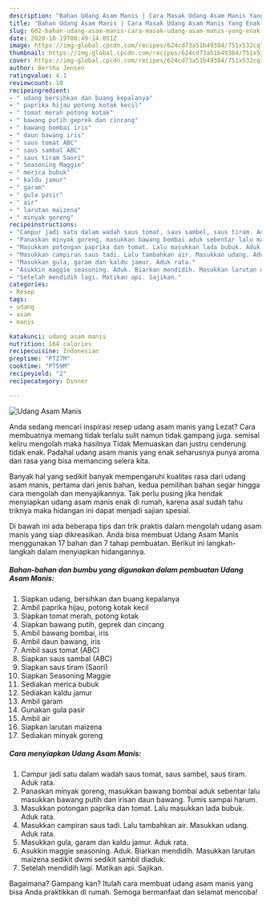 ```yaml
---
description: "Bahan Udang Asam Manis | Cara Masak Udang Asam Manis Yang Enak Banget"
title: "Bahan Udang Asam Manis | Cara Masak Udang Asam Manis Yang Enak Banget"
slug: 662-bahan-udang-asam-manis-cara-masak-udang-asam-manis-yang-enak-banget
date: 2020-10-19T08:49:14.051Z
image: https://img-global.cpcdn.com/recipes/624cd73a51b49384/751x532cq70/udang-asam-manis-foto-resep-utama.jpg
thumbnail: https://img-global.cpcdn.com/recipes/624cd73a51b49384/751x532cq70/udang-asam-manis-foto-resep-utama.jpg
cover: https://img-global.cpcdn.com/recipes/624cd73a51b49384/751x532cq70/udang-asam-manis-foto-resep-utama.jpg
author: Bertha Jensen
ratingvalue: 4.1
reviewcount: 10
recipeingredient:
- " udang bersihkan dan buang kepalanya"
- " paprika hijau potong kotak kecil"
- " tomat merah potong kotak"
- " bawang putih geprek dan cincang"
- " bawang bombai iris"
- " daun bawang iris"
- " saus tomat ABC"
- " saus sambal ABC"
- " saus tiram Saori"
- " Seasoning Maggie"
- " merica bubuk"
- " kaldu jamur"
- " garam"
- " gula pasir"
- " air"
- " larutan maizena"
- " minyak goreng"
recipeinstructions:
- "Campur jadi satu dalam wadah saus tomat, saus sambel, saus tiram. Aduk rata."
- "Panaskan minyak goreng, masukkan bawang bombai aduk sebentar lalu masukkan bawang putih dan irisan daun bawang. Tumis sampai harum."
- "Masukkan potongan paprika dan tomat. Lalu masukkan lada bubuk. Aduk rata."
- "Masukkan campiran saus tadi. Lalu tambahkan air. Masukkan udang. Aduk rata."
- "Masukkan gula, garam dan kaldu jamur. Aduk rata."
- "Asukkin maggie seasoning. Aduk. Biarkan mendidih. Masukkan larutan maizena sedikit dwmi sedikit sambil diaduk."
- "Setelah mendidih lagi. Matikan api. Sajikan."
categories:
- Resep
tags:
- udang
- asam
- manis

katakunci: udang asam manis 
nutrition: 164 calories
recipecuisine: Indonesian
preptime: "PT27M"
cooktime: "PT59M"
recipeyield: "2"
recipecategory: Dinner

---
```



![Udang Asam Manis](https://img-global.cpcdn.com/recipes/624cd73a51b49384/751x532cq70/udang-asam-manis-foto-resep-utama.jpg)

Anda sedang mencari inspirasi resep udang asam manis yang Lezat? Cara membuatnya memang tidak terlalu sulit namun tidak gampang juga. semisal keliru mengolah maka hasilnya Tidak Memuaskan dan justru cenderung tidak enak. Padahal udang asam manis yang enak seharusnya punya aroma dan rasa yang bisa memancing selera kita.



Banyak hal yang sedikit banyak mempengaruhi kualitas rasa dari udang asam manis, pertama dari jenis bahan, kedua pemilihan bahan segar hingga cara mengolah dan menyajikannya. Tak perlu pusing jika hendak menyiapkan udang asam manis enak di rumah, karena asal sudah tahu triknya maka hidangan ini dapat menjadi sajian spesial.


Di bawah ini ada beberapa tips dan trik praktis dalam mengolah udang asam manis yang siap dikreasikan. Anda bisa membuat Udang Asam Manis menggunakan 17 bahan dan 7 tahap pembuatan. Berikut ini langkah-langkah dalam menyiapkan hidangannya.

<!--inarticleads1-->

##### Bahan-bahan dan bumbu yang digunakan dalam pembuatan Udang Asam Manis:

1. Siapkan  udang, bersihkan dan buang kepalanya
1. Ambil  paprika hijau, potong kotak kecil
1. Siapkan  tomat merah, potong kotak
1. Siapkan  bawang putih, geprek dan cincang
1. Ambil  bawang bombai, iris
1. Ambil  daun bawang, iris
1. Ambil  saus tomat (ABC)
1. Siapkan  saus sambal (ABC)
1. Siapkan  saus tiram (Saori)
1. Siapkan  Seasoning Maggie
1. Sediakan  merica bubuk
1. Sediakan  kaldu jamur
1. Ambil  garam
1. Gunakan  gula pasir
1. Ambil  air
1. Siapkan  larutan maizena
1. Sediakan  minyak goreng




<!--inarticleads2-->

##### Cara menyiapkan Udang Asam Manis:

1. Campur jadi satu dalam wadah saus tomat, saus sambel, saus tiram. Aduk rata.
1. Panaskan minyak goreng, masukkan bawang bombai aduk sebentar lalu masukkan bawang putih dan irisan daun bawang. Tumis sampai harum.
1. Masukkan potongan paprika dan tomat. Lalu masukkan lada bubuk. Aduk rata.
1. Masukkan campiran saus tadi. Lalu tambahkan air. Masukkan udang. Aduk rata.
1. Masukkan gula, garam dan kaldu jamur. Aduk rata.
1. Asukkin maggie seasoning. Aduk. Biarkan mendidih. Masukkan larutan maizena sedikit dwmi sedikit sambil diaduk.
1. Setelah mendidih lagi. Matikan api. Sajikan.




Bagaimana? Gampang kan? Itulah cara membuat udang asam manis yang bisa Anda praktikkan di rumah. Semoga bermanfaat dan selamat mencoba!
